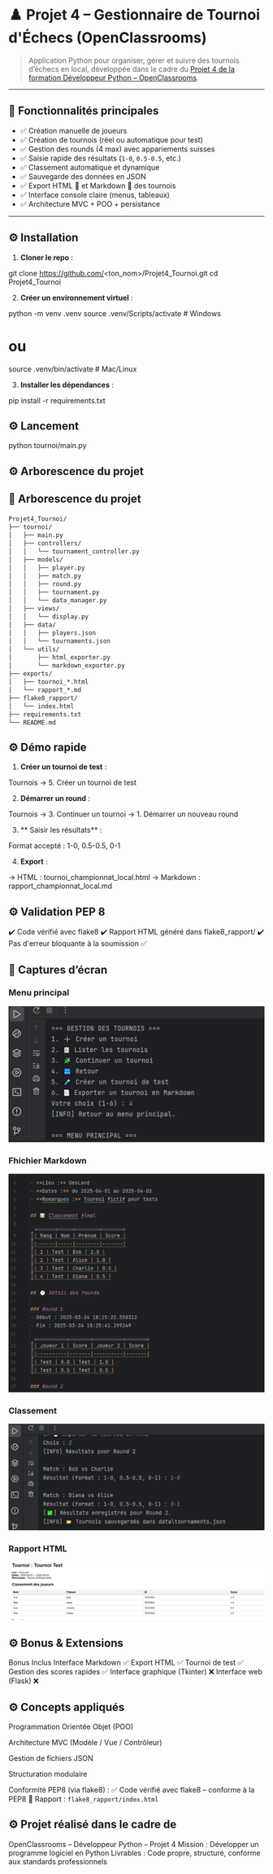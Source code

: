 # ♟️ Projet 4 – Gestionnaire de Tournoi d'Échecs (OpenClassrooms)

> Application Python pour organiser, gérer et suivre des tournois d’échecs en local, développée dans le cadre du [Projet 4 de la formation Développeur Python – OpenClassrooms](https://openclassrooms.com/fr/projects/834).

---

## 🚀 Fonctionnalités principales

- ✅ Création manuelle de joueurs
- ✅ Création de tournois (réel ou automatique pour test)
- ✅ Gestion des rounds (4 max) avec appariements suisses
- ✅ Saisie rapide des résultats (`1-0`, `0.5-0.5`, etc.)
- ✅ Classement automatique et dynamique
- ✅ Sauvegarde des données en JSON
- ✅ Export HTML 🧾 et Markdown 📄 des tournois
- ✅ Interface console claire (menus, tableaux)
- ✅ Architecture MVC + POO + persistance

---

## ⚙️ Installation

1. **Cloner le repo** :

git clone https://github.com/<ton_nom>/Projet4_Tournoi.git
cd Projet4_Tournoi

2. **Créer un environnement virtuel** :

python -m venv .venv
source .venv/Scripts/activate  # Windows
# ou
source .venv/bin/activate  # Mac/Linux

3. **Installer les dépendances** :

pip install -r requirements.txt


## ⚙️ Lancement

python tournoi/main.py



## ⚙️ Arborescence du projet

## 📂 Arborescence du projet

```text
Projet4_Tournoi/
├── tournoi/
│   ├── main.py
│   ├── controllers/
│   │   └── tournament_controller.py
│   ├── models/
│   │   ├── player.py
│   │   ├── match.py
│   │   ├── round.py
│   │   ├── tournament.py
│   │   └── data_manager.py
│   ├── views/
│   │   └── display.py
│   ├── data/
│   │   ├── players.json
│   │   └── tournaments.json
│   └── utils/
│       ├── html_exporter.py
│       └── markdown_exporter.py
├── exports/
│   ├── tournoi_*.html
│   └── rapport_*.md
├── flake8_rapport/
│   └── index.html
├── requirements.txt
└── README.md
```

## ⚙️ Démo rapide

1.  **Créer un tournoi de test** :

Tournois → 5. Créer un tournoi de test

2. **Démarrer un round** :

Tournois → 3. Continuer un tournoi → 1. Démarrer un nouveau round

3. ** Saisir les résultats** :

Format accepté : 1-0, 0.5-0.5, 0-1

4. **Export** :

→ HTML : tournoi_championnat_local.html
→ Markdown : rapport_championnat_local.md



## ⚙️ Validation PEP 8


✔️ Code vérifié avec flake8
✔️ Rapport HTML généré dans flake8_rapport/
✔️ Pas d'erreur bloquante à la soumission ✅


## 📸 Captures d’écran

###  Menu principal
![interface_console.PNG](captures/interface_console.PNG)

###  Fhichier Markdown
![markdown_tournoi.PNG](captures/markdown_tournoi.PNG)

###  Classement
![Tournoi_en_cours.PNG](captures/Tournoi_en_cours.PNG)

###  Rapport HTML
![html_tournoi.PNG](captures/html_tournoi.PNG)



## ⚙️ Bonus & Extensions

Bonus	Inclus
Interface Markdown	✅
Export HTML	✅
Tournoi de test	✅
Gestion des scores rapides	✅
Interface graphique (Tkinter)	❌
Interface web (Flask)	❌


## ⚙️ Concepts appliqués

Programmation Orientée Objet (POO)

Architecture MVC (Modèle / Vue / Contrôleur)

Gestion de fichiers JSON

Structuration modulaire

Conformité PEP8 (via flake8) :
        ✅ Code vérifié avec flake8 – conforme à la PEP8
        📄 Rapport : `flake8_rapport/index.html`


## ⚙️ Projet réalisé dans le cadre de

 OpenClassrooms – Développeur Python – Projet 4
Mission : Développer un programme logiciel en Python
Livrables : Code propre, structuré, conforme aux standards professionnels

